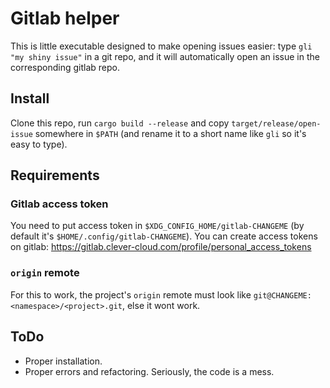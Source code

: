 # Gitlab helper

This is little executable designed to make opening issues easier: type `gli "my shiny issue"` in a git repo, and it will automatically open an issue in the corresponding gitlab repo.

## Install

Clone this repo, run `cargo build --release` and copy `target/release/open-issue` somewhere in `$PATH` (and rename it to a short name like `gli` so it's easy to type).

## Requirements

### Gitlab access token

You need to put access token in `$XDG_CONFIG_HOME/gitlab-CHANGEME` (by default it's `$HOME/.config/gitlab-CHANGEME`).
You can create access tokens on gitlab: <https://gitlab.clever-cloud.com/profile/personal_access_tokens>

### `origin` remote

For this to work, the project's `origin` remote must look like `git@CHANGEME:<namespace>/<project>.git`, else it wont work.

## ToDo

- Proper installation.
- Proper errors and refactoring. Seriously, the code is a mess.